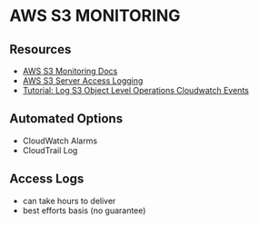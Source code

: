 # AWS S3 MONITORING

## Resources
- [AWS S3 Monitoring Docs](https://docs.aws.amazon.com/AmazonS3/latest/userguide/monitoring-overview.html)
- [AWS S3 Server Access Logging](https://docs.aws.amazon.com/AmazonS3/latest/userguide/ServerLogs.html)
- [Tutorial: Log S3 Object Level Operations Cloudwatch Events](https://docs.aws.amazon.com/AmazonCloudWatch/latest/events/log-s3-data-events.html)

## Automated Options
- CloudWatch Alarms
- CloudTrail Log

## Access Logs
- can take hours to deliver
- best efforts basis (no guarantee)
